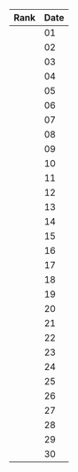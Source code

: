 | Rank | Date |
| ---- | ---- |
|      | 01   |
|      | 02   |
|      | 03   |
|      | 04   |
|      | 05   |
|      | 06   |
|      | 07   |
|      | 08   |
|      | 09   |
|      | 10   |
|      | 11   |
|      | 12   |
|      | 13   |
|      | 14   |
|      | 15   |
|      | 16   |
|      | 17   |
|      | 18   |
|      | 19   |
|      | 20   |
|      | 21   |
|      | 22   |
|      | 23   |
|      | 24   |
|      | 25   |
|      | 26   |
|      | 27   |
|      | 28   |
|      | 29   |
|      | 30   |
